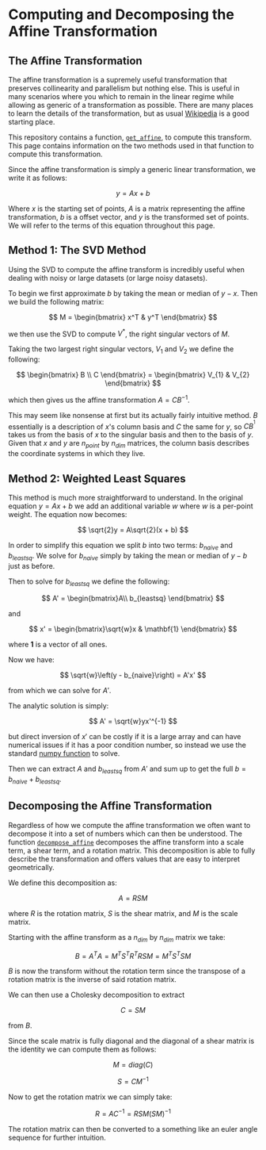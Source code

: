 # Computing and Decomposing the Affine Transformation

## The Affine Transformation

The affine transformation is a supremely useful transformation that preserves collinearity and parallelism but nothing else.
This is useful in many scenarios where you which to remain in the linear regime while allowing as generic of a transformation as possible.
There are many places to learn the details of the transformation, but as usual [Wikipedia](https://en.wikipedia.org/wiki/Affine_transformation) is a good starting place. 

This repository contains a function, [`get_affine`](https://skhrg.github.io/megham/latest/reference/transform/#megham.transform.get_affine), to compute this transform.
This page contains information on the two methods used in that function to compute this transformation.


Since the affine transformation is simply a generic linear transformation, we write it as follows:

$$
y = Ax + b
$$

Where $x$ is the starting set of points, $A$ is a matrix representing the affine transformation, $b$ is a offset vector, and $y$ is the transformed set of points.
We will refer to the terms of this equation throughout this page.

## Method 1: The SVD Method

Using the SVD to compute the affine transform is incredibly useful when dealing with noisy or large datasets (or large noisy datasets).

To begin we first approximate $b$ by taking the mean or median of $y - x$.
Then we build the following matrix:

$$
M = \begin{bmatrix} x^T & y^T \end{bmatrix}
$$

we then use the SVD to compute $V^{\ast}$, the right singular vectors of $M$.

Taking the two largest right singular vectors, $V_{1}$ and $V_{2}$ we define the following:

$$
\begin{bmatrix} B \\ C \end{bmatrix} = \begin{bmatrix} V_{1} & V_{2} \end{bmatrix}
$$

which then gives us the affine transformation $A = CB^{-1}$.

This may seem like nonsense at first but its actually fairly intuitive method.
$B$ essentially is a description of $x$'s column basis and $C$ the same for $y$,
so $CB^{^1}$ takes us from the basis of $x$ to the singular basis and then to the basis of $y$.
Given that $x$ and $y$ are $n_{point}$ by $n_{dim}$ matrices, the column basis describes the coordinate systems in which they live.

## Method 2: Weighted Least Squares

This method is much more straightforward to understand.
In the original equation $y = Ax + b$ we add an additional variable $w$ where $w$ is a per-point weight.
The equation now becomes:

$$
\sqrt{2}y = A\sqrt{2}(x + b)
$$

In order to simplify this equation we split $b$ into two terms: $b_{naive}$ and $b_{leastsq}$.
We solve for $b_{naive}$ simply by taking the mean or median of $y - b$ just as before.

Then to solve for $b_{leastsq}$ we define the following:

$$
A' = \begin{bmatrix}A\\ b_{leastsq} \end{bmatrix}
$$

and

$$
x' = \begin{bmatrix}\sqrt{w}x & \mathbf{1} \end{bmatrix}
$$

where $\mathbf{1}$ is a vector of all ones.

Now we have:

$$
\sqrt{w}\left(y - b_{naive}\right) = A'x'
$$

from which we can solve for $A'$.

The analytic solution is simply:

$$
A' = \sqrt{w}yx'^{-1}
$$

but direct inversion of $x'$ can be costly if it is a large array and can have numerical issues
if it has a poor condition number, so instead we use the standard [numpy function](https://numpy.org/doc/stable/reference/generated/numpy.linalg.lstsq.html) to solve.

Then we can extract $A$ and $b_{leastsq}$ from $A'$ and sum up to get the full $b = b_{naive} + b_{leastsq}$.

## Decomposing the Affine Transformation

Regardless of how we compute the affine transformation we often want to decompose it into a set of numbers which can then be understood.
The function [`decompose_affine`](https://skhrg.github.io/megham/latest/reference/transform/#megham.transform.decompose_affine) decomposes the affine transform into a scale term, a shear term, and a rotation matrix.
This decomposition is able to fully describe the transformation and offers values that are easy to interpret geometrically.

We define this decomposition as:

$$
A = RSM
$$

where $R$ is the rotation matrix, $S$ is the shear matrix, and $M$ is the scale matrix.

Starting with the affine transform as a $n_{dim}$ by $n_{dim}$ matrix we take:

$$
B = A^T A = M^T S^T R^T R S M = M^T S^T S M
$$

$B$ is now the transform without the rotation term since the transpose of a rotation matrix is the inverse of said rotation matrix.

We can then use a Cholesky decomposition to extract

$$
C = SM
$$

from $B$.

Since the scale matrix is fully diagonal and the diagonal of a shear matrix is the identity we can compute them as follows:

$$
M = diag \left( C \right)
$$

$$
S = CM^{-1}
$$

Now to get the rotation matrix we can simply take:

$$
R = AC^{-1} = R S M \left( SM \right) ^{-1}
$$

The rotation matrix can then be converted to a something like an euler angle sequence for further intuition.
